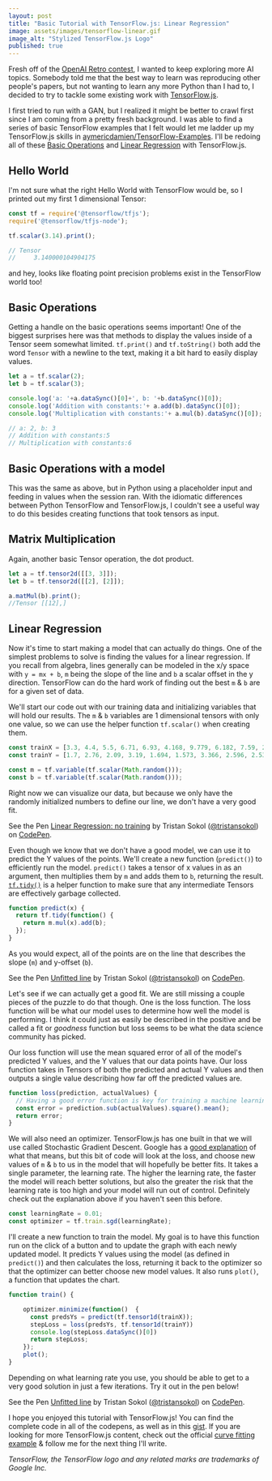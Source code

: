 ```yaml
---
layout: post
title: "Basic Tutorial with TensorFlow.js: Linear Regression"
image: assets/images/tensorflow-linear.gif
image_alt: "Stylized TensorFlow.js Logo"
published: true
---
```


Fresh off of the [OpenAI Retro contest](https://blog.openai.com/first-retro-contest-retrospective/), I wanted to keep exploring more AI topics. Somebody told me that the best way to learn was reproducing other people's papers, but not wanting to learn any more Python than I had to, I decided to try to tackle some existing work with [TensorFlow.js](https://js.tensorflow.org/).

I first tried to run with a GAN, but I realized it might be better to crawl first since I am coming from a pretty fresh background. I was able to find a series of basic TensorFlow examples that I felt would let me ladder up my TensorFlow.js skills in [aymericdamien/TensorFlow-Examples](https://github.com/aymericdamien/TensorFlow-Examples). I'll be redoing all of these [Basic Operations](https://github.com/aymericdamien/TensorFlow-Examples/blob/master/notebooks/1_Introduction/basic_operations.ipynb) and [Linear Regression](https://github.com/aymericdamien/TensorFlow-Examples/blob/master/notebooks/2_BasicModels/linear_regression.ipynb) with TensorFlow.js. 

<!--more-->

## Hello World
I'm not sure what the right Hello World with TensorFlow would be, so I printed out my first 1 dimensional Tensor:

```javascript
const tf = require('@tensorflow/tfjs');
require('@tensorflow/tfjs-node');

tf.scalar(3.14).print();

// Tensor
//     3.140000104904175
```
and hey, looks like floating point precision problems exist in the TensorFlow world too!

## Basic Operations

Getting a handle on the basic operations seems important! One of the biggest surprises here was that methods to display the values inside of a Tensor seem somewhat limited. `tf.print()` and `tf.toString()` both add the word `Tensor` with a newline to the text, making it a bit hard to easily display values.

```javascript
let a = tf.scalar(2);
let b = tf.scalar(3);

console.log('a: '+a.dataSync()[0]+', b: '+b.dataSync()[0]);
console.log('Addition with constants:'+ a.add(b).dataSync()[0]);
console.log('Multiplication with constants:'+ a.mul(b).dataSync()[0]);

// a: 2, b: 3
// Addition with constants:5
// Multiplication with constants:6

```
## Basic Operations with a model

This was the same as above, but in Python using a placeholder input and feeding in values when the session ran. With the idiomatic differences between Python TensorFlow and TensorFlow.js, I couldn't see a useful way to do this besides creating functions that took tensors as input.

## Matrix Multiplication

Again, another basic Tensor operation, the dot product.

```javascript
let a = tf.tensor2d([[3, 3]]);
let b = tf.tensor2d([[2], [2]]);

a.matMul(b).print();
//Tensor [[12],]
```

## Linear Regression

Now it's time to start making a model that can actually do things. One of the simplest problems to solve is finding the values for a linear regression. If you recall from algebra, lines generally can be modeled in the x/y space with `y = mx + b`, `m` being the slope of the line and `b` a scalar offset in the y direction. TensorFlow can do the hard work of finding out the best `m` & `b` are for a given set of data.

We'll start our code out with our training data and initializing variables that will hold our results. The `m` & `b` variables are 1 dimensional tensors with only one value, so we can use the helper function `tf.scalar()` when creating them. 

```javascript
const trainX = [3.3, 4.4, 5.5, 6.71, 6.93, 4.168, 9.779, 6.182, 7.59, 2.167, 7.042, 10.791, 5.313, 7.997, 5.654, 9.27, 3.1];
const trainY = [1.7, 2.76, 2.09, 3.19, 1.694, 1.573, 3.366, 2.596, 2.53, 1.221, 2.827, 3.465, 1.65, 2.904, 2.42, 2.94, 1.3];

const m = tf.variable(tf.scalar(Math.random()));
const b = tf.variable(tf.scalar(Math.random()));
```

Right now we can visualize our data, but because we only have the randomly initialized numbers to define our line, we don't have a very good fit.

<p data-height="526" data-theme-id="light" data-slug-hash="LrrwMm" data-default-tab="result" data-class="codepen-600" data-user="tristansokol" data-embed-version="2" data-pen-title="Linear Regression: no training" class="codepen">See the Pen <a href="https://codepen.io/tristansokol/pen/LrrwMm/">Linear Regression: no training</a> by Tristan Sokol (<a href="https://codepen.io/tristansokol">@tristansokol</a>) on <a href="https://codepen.io">CodePen</a>.</p>
<script async src="https://static.codepen.io/assets/embed/ei.js"></script>

Even though we know that we don't have a good model, we can use it to predict the Y values of the points. We'll create a new function (`predict()`) to efficiently run the model. `predict()` takes a tensor of x values in as an argument, then multiplies them by `m` and adds them to `b`, returning the result. [`tf.tidy()`](https://js.tensorflow.org/api/0.11.7/#tidy) is a helper function to make sure that any intermediate Tensors are effectively garbage collected. 
```javascript
function predict(x) {
  return tf.tidy(function() {
    return m.mul(x).add(b);
  });
}
```

As you would expect, all of the points are on the line that describes the slope (`m`) and y-offset (`b`).

<p data-height="550" data-theme-id="light" data-slug-hash="VdBLeg" data-default-tab="result" data-class="codepen-600" data-user="tristansokol" data-embed-version="2" data-pen-title="Unfitted line" class="codepen">See the Pen <a href="https://codepen.io/tristansokol/pen/VdBLeg/">Unfitted line</a> by Tristan Sokol (<a href="https://codepen.io/tristansokol">@tristansokol</a>) on <a href="https://codepen.io">CodePen</a>.</p>
<script async src="https://static.codepen.io/assets/embed/ei.js"></script>

Let's see if we can actually get a good fit. We are still missing a couple pieces of the puzzle to do that though. One is the loss function. The loss function will be what our model uses to determine how well the model is performing. I think it could just as easily be described in the positive and be called a fit or _goodness_ function but loss seems to be what the data science community has picked.

Our loss function will use the mean squared error of all of the model's predicted Y values, and the Y values that our data points have. Our loss function takes in Tensors of both the predicted and actual Y values and then outputs a single value describing how far off the predicted values are.

```javascript
function loss(prediction, actualValues) {
  // Having a good error function is key for training a machine learning model
  const error = prediction.sub(actualValues).square().mean();
  return error;
}
```

We will also need an optimizer. TensorFlow.js has one built in that we will use called Stochastic Gradient Descent. Google has a [good explanation](https://developers.google.com/machine-learning/crash-course/reducing-loss/gradient-descent) of what that means, but this bit of code will look at the loss, and choose new values of `m` & `b` to us in the model that will hopefully be better fits. It takes a single parameter, the learning rate. The higher the learning rate, the faster the model will reach better solutions, but also the greater the risk that the learning rate is too high and your model will run out of control. Definitely check out the explanation above if you haven't seen this before. 

```javascript
const learningRate = 0.01;
const optimizer = tf.train.sgd(learningRate);
```

I'll create a new function to train the model. My goal is to have this function run on the click of a button and to update the graph with each newly updated model. It predicts Y values using the model (as defined in `predict()`) and then calculates the loss, returning it back to the optimizer so that the optimizer can better choose new model values. It also runs `plot()`, a function that updates the chart. 

```javascript
function train() {

    optimizer.minimize(function()  {
      const predsYs = predict(tf.tensor1d(trainX));
      stepLoss = loss(predsYs, tf.tensor1d(trainY))
      console.log(stepLoss.dataSync()[0])
      return stepLoss;
    });
    plot();
}
```

Depending on what learning rate you use, you should be able to get to a very good solution in just a few iterations. Try it out in the pen below! 

<p data-height="495" data-theme-id="light" data-slug-hash="XYoQKB" data-default-tab="result" data-class="codepen-600" data-user="tristansokol" data-embed-version="2" data-pen-title="Unfitted line" class="codepen">See the Pen <a href="https://codepen.io/tristansokol/pen/XYoQKB/">Unfitted line</a> by Tristan Sokol (<a href="https://codepen.io/tristansokol">@tristansokol</a>) on <a href="https://codepen.io">CodePen</a>.</p>
<script async src="https://static.codepen.io/assets/embed/ei.js"></script>

I hope you enjoyed this tutorial with TensorFlow.js! You can find the complete code in all of the codepens, as well as in this [gist](https://gist.github.com/tristansokol/6f95f69dfc04cd96c9a69f8b9f2d2093). If you are looking for more TensorFlow.js content, check out the official [curve fitting example](https://js.tensorflow.org/tutorials/fit-curve.html) & follow me for the next thing I'll write. 

_TensorFlow, the TensorFlow logo and any related marks are trademarks of Google Inc._
